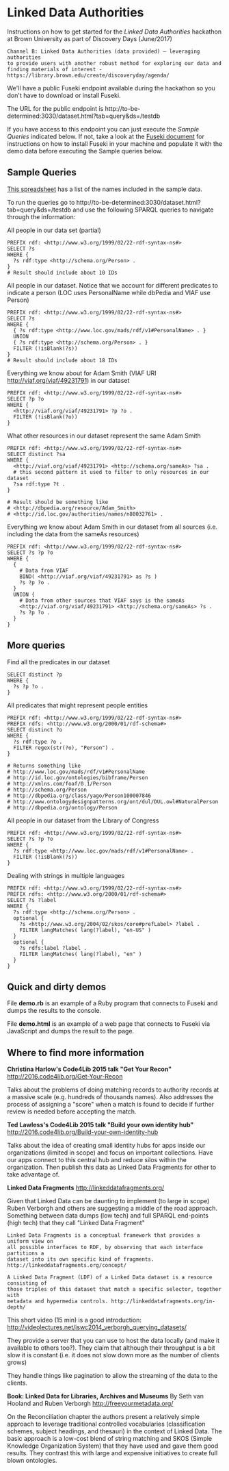 # Linked Data Authorities
Instructions on how to get started for the *Linked Data Authorities* hackathon at Brown University as part of Discovery Days (June/2017)

    Channel B: Linked Data Authorities (data provided) — leveraging authorities
    to provide users with another robust method for exploring our data and
    finding materials of interest - https://library.brown.edu/create/discoveryday/agenda/

We'll have a public Fuseki endpoint available during the hackathon so you don't have to download or install Fuseki.

The URL for the public endpoint is http://to-be-determined:3030/dataset.html?tab=query&ds=/testdb

If you have access to this endpoint you can just execute the *Sample Queries* indicated below. If not, take a look at the [Fuseki document](https://github.com/Brown-University-Library/DiscoveryDays/blob/master/authorities_hub/fuseki.md) for instructions on how to install Fuseki in your machine and populate it with the demo data before executing the Sample queries below.


## Sample Queries
[This spreadsheet](https://docs.google.com/spreadsheets/d/1LOkagwolY_bzn1shNTTQ7HbK87nhxAyl5wb36sJU6eU/edit?usp=sharing) has a list of the names included in the sample data.

To run the queries go to http://to-be-determined:3030/dataset.html?tab=query&ds=/testdb and use the following SPARQL queries to navigate through the information:


All people in our data set (partial)
```
PREFIX rdf: <http://www.w3.org/1999/02/22-rdf-syntax-ns#>
SELECT ?s
WHERE {
  ?s rdf:type <http://schema.org/Person> .
}
# Result should include about 10 IDs
```


All people in our dataset. Notice that we account for different predicates to indicate a person (LOC uses PersonalName while dbPedia and VIAF use Person)
```
PREFIX rdf: <http://www.w3.org/1999/02/22-rdf-syntax-ns#>
SELECT ?s
WHERE {
  { ?s rdf:type <http://www.loc.gov/mads/rdf/v1#PersonalName> . }
  UNION
  { ?s rdf:type <http://schema.org/Person> . }
  FILTER (!isBlank(?s))
}
# Result should include about 18 IDs
```


Everything we know about for Adam Smith (VIAF URI http://viaf.org/viaf/49231791)
in our dataset
```
PREFIX rdf: <http://www.w3.org/1999/02/22-rdf-syntax-ns#>
SELECT ?p ?o
WHERE {
  <http://viaf.org/viaf/49231791> ?p ?o .
  FILTER (!isBlank(?o))
}
```


What other resources in our dataset represent the same Adam Smith
```
PREFIX rdf: <http://www.w3.org/1999/02/22-rdf-syntax-ns#>
SELECT distinct ?sa  
WHERE {
  <http://viaf.org/viaf/49231791> <http://schema.org/sameAs> ?sa .
  # this second pattern it used to filter to only resources in our dataset
  ?sa rdf:type ?t .
}

# Result should be something like
# <http://dbpedia.org/resource/Adam_Smith>
# <http://id.loc.gov/authorities/names/n80032761> .
```


Everything we know about Adam Smith in our dataset from all sources (i.e. including the data from the sameAs resources)
```
PREFIX rdf: <http://www.w3.org/1999/02/22-rdf-syntax-ns#>
SELECT ?s ?p ?o  
WHERE {
  {
    # Data from VIAF
    BIND( <http://viaf.org/viaf/49231791> as ?s )
    ?s ?p ?o .
  }
  UNION {
    # Data from other sources that VIAF says is the sameAs
    <http://viaf.org/viaf/49231791> <http://schema.org/sameAs> ?s .
    ?s ?p ?o .
  }
}
```


## More queries

Find all the predicates in our dataset
```
SELECT distinct ?p
WHERE {
  ?s ?p ?o .
}
```


All predicates that might represent people entities
```
PREFIX rdf: <http://www.w3.org/1999/02/22-rdf-syntax-ns#>
PREFIX rdfs: <http://www.w3.org/2000/01/rdf-schema#>
SELECT distinct ?o
WHERE {
  ?s rdf:type ?o .
  FILTER regex(str(?o), "Person") .
}

# Returns something like
# http://www.loc.gov/mads/rdf/v1#PersonalName
# http://id.loc.gov/ontologies/bibframe/Person
# http://xmlns.com/foaf/0.1/Person
# http://schema.org/Person
# http://dbpedia.org/class/yago/Person100007846
# http://www.ontologydesignpatterns.org/ont/dul/DUL.owl#NaturalPerson
# http://dbpedia.org/ontology/Person
```


All people in our dataset from the Library of Congress
```
PREFIX rdf: <http://www.w3.org/1999/02/22-rdf-syntax-ns#>
SELECT ?s ?p ?o  
WHERE {
  ?s rdf:type <http://www.loc.gov/mads/rdf/v1#PersonalName> .
  FILTER (!isBlank(?s))
}
```


Dealing with strings in multiple languages
```
PREFIX rdf: <http://www.w3.org/1999/02/22-rdf-syntax-ns#>
PREFIX rdfs: <http://www.w3.org/2000/01/rdf-schema#>
SELECT ?s ?label
WHERE {
  ?s rdf:type <http://schema.org/Person> .
  optional {
    ?s <http://www.w3.org/2004/02/skos/core#prefLabel> ?label .
    FILTER langMatches( lang(?label), "en-US" )
  }
  optional {
    ?s rdfs:label ?label .
    FILTER langMatches( lang(?label), "en" )
  }   
}
```


## Quick and dirty demos

File **demo.rb** is an example of a Ruby program that connects to Fuseki and dumps the results to the console.

File **demo.html** is an example of a web page that connects to Fuseki via JavaScript and dumps the result to the page.


## Where to find more information

**Christina Harlow's Code4Lib 2015 talk "Get Your Recon"**
http://2016.code4lib.org/Get-Your-Recon

Talks about the problems of doing matching records to authority records at
a massive scale (e.g. hundreds of thousands names). Also addresses the process
of assigning a "score" when a match is found to decide if further review is needed
before accepting the match.


**Ted Lawless's Code4Lib 2015 talk "Build your own identity hub"**
http://2016.code4lib.org/Build-your-own-identity-hub

Talks about the idea of creating small identity hubs for apps inside our
organizations (limited in scope) and focus on important collections. Have our apps
connect to this central hub and reduce silos within the organization. Then publish
this data as Linked Data Fragments for other to take advantage of.


**Linked Data Fragments**
http://linkeddatafragments.org/

Given that Linked Data can be daunting to implement (to large in scope) Ruben Verborgh
and others are suggesting a middle of the road approach. Something between data dumps
(low tech) and full SPARQL end-points (high tech) that they call "Linked Data Fragment"


    Linked Data Fragments is a conceptual framework that provides a uniform view on
    all possible interfaces to RDF, by observing that each interface partitions a
    dataset into its own specific kind of fragments. http://linkeddatafragments.org/concept/

    A Linked Data Fragment (LDF) of a Linked Data dataset is a resource consisting of
    those triples of this dataset that match a specific selector, together with
    metadata and hypermedia controls. http://linkeddatafragments.org/in-depth/

This short video (15 min) is a good introduction: http://videolectures.net/iswc2014_verborgh_querying_datasets/

They provide a server that you can use to host the data locally (and make it
available to others too?). They claim that although their throughput is a bit slow
it is constant (i.e. it does not slow down more as the number of clients grows)

They handle things like pagination to allow the streaming of the data to the
clients.


**Book: Linked Data for Libraries, Archives and Museums**
By Seth van Hooland and Ruben Verborgh
http://freeyourmetadata.org/

On the Reconciliation chapter the authors present a relatively simple approach to leverage traditional controlled vocabularies (classification schemes, subject headings, and thesauri) in the context of Linked Data. The basic approach is a low-cost blend of string matching and SKOS (Simple Knowledge Organization System) that they have used and gave them good results. They contrast this with large and expensive initiatives to create full blown ontologies.

